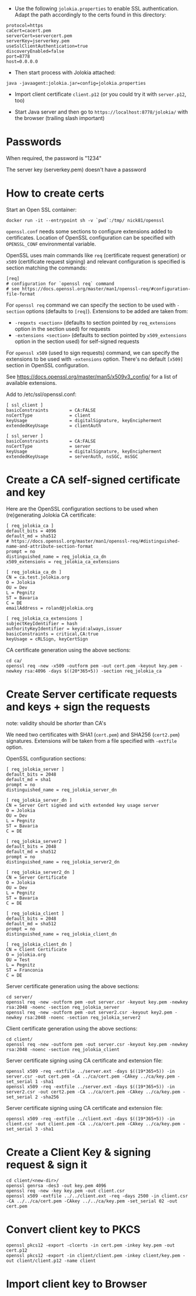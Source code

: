 * Use the following `jolokia.properties` to enable SSL authentication. 
  Adapt the path accordingly to the certs found in this directory:
 
```
protocol=https
caCert=cacert.pem
serverCert=servercert.pem
serverKey=jserverkey.pem
useSslClientAuthentication=true
discoveryEnabled=false
port=8778
host=0.0.0.0
```

* Then start process with Jolokia attached:

```
java -javaagent:jolokia.jar=config=jolokia.properties
```

* Import client certificate `client.p12` (or you could try it with `server.p12`, too)

* Start Java server and then go to `https://localhost:8778/jolokia/` with the browser (trailing slash important)

# Passwords

When required, the password is "1234"

The server key (serverkey.pem) doesn't have a password

# How to create certs

Start an Open SSL container:
```
docker run -it --entrypoint sh -v `pwd`:/tmp/ nick81/openssl
```

`openssl.conf` needs some sections to configure extensions added to certificates. Location of OpenSSL
configuration can be specified with `OPENSSL_CONF` environmental variable.

OpenSSL uses main commands like `req` (certificate request generation) or `x509` (certificate request signing) and relevant configuration is specified is section matching the commands:

```
[req]
# configuration for `openssl req` command
# see https://docs.openssl.org/master/man1/openssl-req/#configuration-file-format
```

For `openssl req` command we can specify the section to be used with `-section` options (defaults to `[req]`).
Extensions to be added are taken from:
 * `-reqexts <section>` (defaults to section pointed by `req_extensions` option in the section used) for requests
 * `-extensions <section>` (defaults to section pointed by `x509_extensions` option in the section used) for self-signed requests

For `openssl x509` (used to sign requests) command, we can specify the extensions to be used with `-extensions` option. There's no default `[x509]` section in OpenSSL configuration.

See https://docs.openssl.org/master/man5/x509v3_config/ for a list of available extensions.


Add to /etc/ssl/openssl.conf:
```
[ ssl_client ]
basicConstraints        = CA:FALSE
nsCertType              = client
keyUsage                = digitalSignature, keyEncipherment
extendedKeyUsage        = clientAuth

[ ssl_server ]
basicConstraints        = CA:FALSE
nsCertType              = server
keyUsage                = digitalSignature, keyEncipherment
extendedKeyUsage        = serverAuth, nsSGC, msSGC
```

# Create a CA self-signed certificate and key

Here are the OpenSSL configuration sections to be used when (re)generating Jolokia CA certificate:

```
[ req_jolokia_ca ]
default_bits = 4096
default_md = sha512
# https://docs.openssl.org/master/man1/openssl-req/#distinguished-name-and-attribute-section-format
prompt = no
distinguished_name = req_jolokia_ca_dn
x509_extensions = req_jolokia_ca_extensions

[ req_jolokia_ca_dn ]
CN = ca.test.jolokia.org
O = Jolokia
OU = Dev
L = Pegnitz
ST = Bavaria
C = DE
emailAddress = roland@jolokia.org

[ req_jolokia_ca_extensions ]
subjectKeyIdentifier = hash
authorityKeyIdentifier = keyid:always,issuer
basicConstraints = critical,CA:true
keyUsage = cRLSign, keyCertSign
```

CA certificate generation using the above sections:
```
cd ca/
openssl req -new -x509 -outform pem -out cert.pem -keyout key.pem -newkey rsa:4096 -days $((20*365+5)) -section req_jolokia_ca
```

# Create Server certificate requests and keys + sign the requests

note: validity should be *shorter* than CA's

We need two certificates with SHA1 (`cert.pem`) and SHA256 (`cert2.pem`) signatures. Extensions will be taken from a file specified with `-extfile` option.

OpenSSL configuration sections:

```
[ req_jolokia_server ]
default_bits = 2048
default_md = sha1
prompt = no
distinguished_name = req_jolokia_server_dn

[ req_jolokia_server_dn ]
CN = Server Cert signed and with extended key usage server
O = Jolokia
OU = Dev
L = Pegnitz
ST = Bavaria
C = DE

[ req_jolokia_server2 ]
default_bits = 2048
default_md = sha512
prompt = no
distinguished_name = req_jolokia_server2_dn

[ req_jolokia_server2_dn ]
CN = Server Certificate
O = Jolokia
OU = Dev
L = Pegnitz
ST = Bavaria
C = DE

[ req_jolokia_client ]
default_bits = 2048
default_md = sha512
prompt = no
distinguished_name = req_jolokia_client_dn

[ req_jolokia_client_dn ]
CN = Client Certificate
O = jolokia.org
OU = Test
L = Pegnitz
ST = Franconia
C = DE
```

Server certificate generation using the above sections:
```
cd server/
openssl req -new -outform pem -out server.csr -keyout key.pem -newkey rsa:2048 -noenc -section req_jolokia_server
openssl req -new -outform pem -out server2.csr -keyout key2.pem -newkey rsa:2048 -noenc -section req_jolokia_server2
```

Client certificate generation using the above sections:
```
cd client/
openssl req -new -outform pem -out server.csr -keyout key.pem -newkey rsa:2048 -noenc -section req_jolokia_client
```

Server certificate signing using CA certificate and extension file:
```
openssl x509 -req -extfile ../server.ext -days $((19*365+5)) -in server.csr -out cert.pem -CA ../ca/cert.pem -CAkey ../ca/key.pem -set_serial 1 -sha1
openssl x509 -req -extfile ../server.ext -days $((19*365+5)) -in server2.csr -out cert2.pem -CA ../ca/cert.pem -CAkey ../ca/key.pem -set_serial 2 -sha256
```

Server certificate signing using CA certificate and extension file:
```
openssl x509 -req -extfile ../client.ext -days $((19*365+5)) -in client.csr -out client.pem -CA ../ca/cert.pem -CAkey ../ca/key.pem -set_serial 3 -sha1
```

# Create a Client Key & signing request & sign it
```
cd client/<new-dir>/
openssl genrsa -des3 -out key.pem 4096
openssl req -new -key key.pem -out client.csr
openssl x509 -extfile ../../client.ext -req -days 2500 -in client.csr -CA ../../ca/cert.pem -CAkey ../../ca/key.pem -set_serial 02 -out cert.pem
```

# Convert client key to PKCS
```
openssl pkcs12 -export -clcerts -in cert.pem -inkey key.pem -out cert.p12
openssl pkcs12 -export -in client/client.pem -inkey client/key.pem -out client/client.p12 -name client
```

# Import client key to Browser
